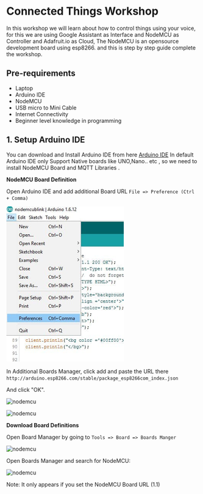 # Connected Things Workshop 

In this workshop we will learn about how to control things using your voice, for this we are using Google Assistant as Interface and NodeMCU as Controller and Adafruit.io as Cloud, The NodeMCU is an opensource development board using esp8266.  and this is step by step guide complete the workshop. 

## Pre-requirements 

- Laptop
- Arduino IDE 
- NodeMCU
- USB micro to Mini Cable
- Internet Connectivity 
- Beginner level knowledge in programming 

## 1. Setup Arduino IDE

You can download and Install Arduino IDE from here [Arduino IDE](https://www.arduino.cc/en/Main/Software)
In default Arduino IDE only Support Native boards like UNO,Nano.. etc , so we need to install NodeMCU Board  and MQTT Libraries .

 **NodeMCU Board Definition**

Open Arduino IDE and add additional Board URL `` File => Preference (Ctrl + Comma) ``

![additional Board URL File](https://github.com/KeralaHardwareCommunity/MFK18_Workshop/blob/master/img/001.jfif)

In Additional Boards Manager, click add and paste the URL there  `` http://arduino.esp8266.com/stable/package_esp8266com_index.json ``

And click "OK".

![nodemcu](002)

![nodemcu](003)

**Download Board Definitions**

Open Board Manager by going to `` Tools => Board => Boards Manger ``

![nodemcu](004)

Open Boards Manager and search for NodeMCU:

![nodemcu](005)

Note: It only appears if you set the NodeMCU Board URL (1.1)


